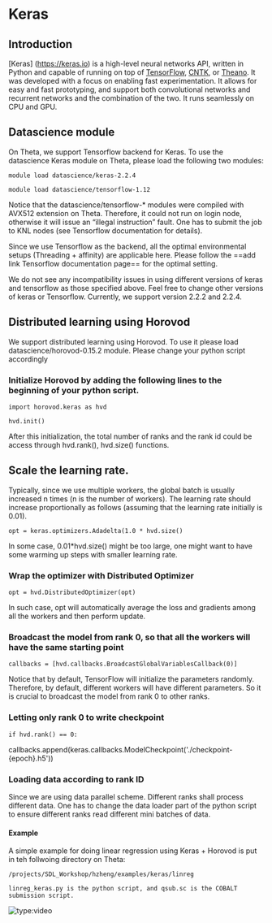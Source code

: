 # Keras

## Introduction
[Keras] (https://keras.io) is a high-level neural networks API, written in Python and capable of running on top of [TensorFlow](https://github.com/tensorflow/tensorflow), [CNTK](https://github.com/Microsoft/cntk), or [Theano](https://github.com/Theano/Theano). It was developed with a focus on enabling fast experimentation. It allows for easy and fast prototyping, and support both convolutional networks and recurrent networks and the combination of the two. It runs seamlessly on CPU and GPU.

## Datascience module
On Theta, we support Tensorflow backend for Keras. To use the datascience Keras module on Theta, please load the following two modules:
```
module load datascience/keras-2.2.4
 
module load datascience/tensorflow-1.12
```

Notice that the datascience/tensorflow-* modules were compiled with AVX512 extension on Theta. Therefore, it could not run on login node, otherwise it will issue an “illegal instruction” fault. One has to submit the job to KNL nodes (see Tensorflow documentation for details). 

Since we use Tensorflow as the backend, all the optimal environmental setups (Threading + affinity) are applicable here. Please follow the ==add link Tensorflow documentation page== for the optimal setting.  

We do not see any incompatibility issues in using different versions of keras and tensorflow as those specified above. Feel free to change other versions of keras or Tensorflow. Currently, we support version 2.2.2 and 2.2.4.  

## Distributed learning using Horovod
We support distributed learning using Horovod. To use it please load datascience/horovod-0.15.2 module. Please change your python script accordingly

### Initialize Horovod by adding the following lines to the beginning of your python script. 
```
import horovod.keras as hvd
 
hvd.init()
```
After this initialization, the total number of ranks and the rank id could be access through hvd.rank(), hvd.size() functions. 

## Scale the learning rate.
Typically, since we use multiple workers, the global batch is usually increased n times (n is the number of workers). The learning rate should increase proportionally as follows (assuming that the learning rate initially is 0.01).

```
opt = keras.optimizers.Adadelta(1.0 * hvd.size()
```
In some case, 0.01*hvd.size() might be too large, one might want to have some warming up steps with smaller learning rate. 

### Wrap the optimizer with Distributed Optimizer
```
opt = hvd.DistributedOptimizer(opt)
```
In such case, opt will automatically average the loss and gradients among all the workers and then perform update. 

### Broadcast the model from rank 0, so that all the workers will have the same starting point
```
callbacks = [hvd.callbacks.BroadcastGlobalVariablesCallback(0)]
```
Notice that by default, TensorFlow will initialize the parameters randomly. Therefore, by default, different workers will have different parameters. So it is crucial to broadcast the model from rank 0 to other ranks. 

### Letting only rank 0 to write checkpoint
```
if hvd.rank() == 0:
```
callbacks.append(keras.callbacks.ModelCheckpoint('./checkpoint-{epoch}.h5'))

### Loading data according to rank ID
Since we are using data parallel scheme. Different ranks shall process different data. One has to change the data loader part of the python script to ensure different ranks read different mini batches of data. 

#### Example
A simple example for doing linear regression using Keras + Horovod is put in teh follwoing directory on Theta:
```
/projects/SDL_Workshop/hzheng/examples/keras/linreg 
 
linreg_keras.py is the python script, and qsub.sc is the COBALT submission script. 
```

![type:video](https://www.youtube.com/watch?v=930yrXjNkgM&t=2s)
